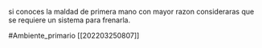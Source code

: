 si conoces la maldad de primera mano con mayor razon consideraras que se requiere un sistema para frenarla.

#Ambiente_primario [[202203250807]]